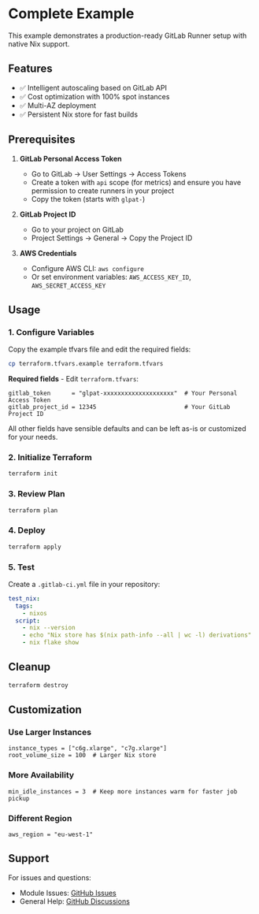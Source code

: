 # Complete Example

This example demonstrates a production-ready GitLab Runner setup with native Nix support.

## Features

- ✅ Intelligent autoscaling based on GitLab API
- ✅ Cost optimization with 100% spot instances
- ✅ Multi-AZ deployment
- ✅ Persistent Nix store for fast builds

## Prerequisites

1. **GitLab Personal Access Token**
   - Go to GitLab → User Settings → Access Tokens
   - Create a token with `api` scope (for metrics) and ensure you have permission to create runners in your project
   - Copy the token (starts with `glpat-`)

2. **GitLab Project ID**
   - Go to your project on GitLab
   - Project Settings → General → Copy the Project ID

3. **AWS Credentials**
   - Configure AWS CLI: `aws configure`
   - Or set environment variables: `AWS_ACCESS_KEY_ID`, `AWS_SECRET_ACCESS_KEY`

## Usage

### 1. Configure Variables

Copy the example tfvars file and edit the required fields:

```bash
cp terraform.tfvars.example terraform.tfvars
```

**Required fields** - Edit `terraform.tfvars`:

```hcl
gitlab_token      = "glpat-xxxxxxxxxxxxxxxxxxxx"  # Your Personal Access Token
gitlab_project_id = 12345                         # Your GitLab Project ID
```

All other fields have sensible defaults and can be left as-is or customized for your needs.

### 2. Initialize Terraform

```bash
terraform init
```

### 3. Review Plan

```bash
terraform plan
```

### 4. Deploy

```bash
terraform apply
```

### 5. Test

Create a `.gitlab-ci.yml` file in your repository:

```yaml
test_nix:
  tags:
    - nixos
  script:
    - nix --version
    - echo "Nix store has $(nix path-info --all | wc -l) derivations"
    - nix flake show
```

## Cleanup

```bash
terraform destroy
```

## Customization

### Use Larger Instances

```hcl
instance_types = ["c6g.xlarge", "c7g.xlarge"]
root_volume_size = 100  # Larger Nix store
```

### More Availability

```hcl
min_idle_instances = 3  # Keep more instances warm for faster job pickup
```

### Different Region

```hcl
aws_region = "eu-west-1"
```

## Support

For issues and questions:

- Module Issues: [GitHub Issues](https://github.com/your-org/terraform-aws-gitlab-runner-nixos/issues)
- General Help: [GitHub Discussions](https://github.com/your-org/terraform-aws-gitlab-runner-nixos/discussions)
